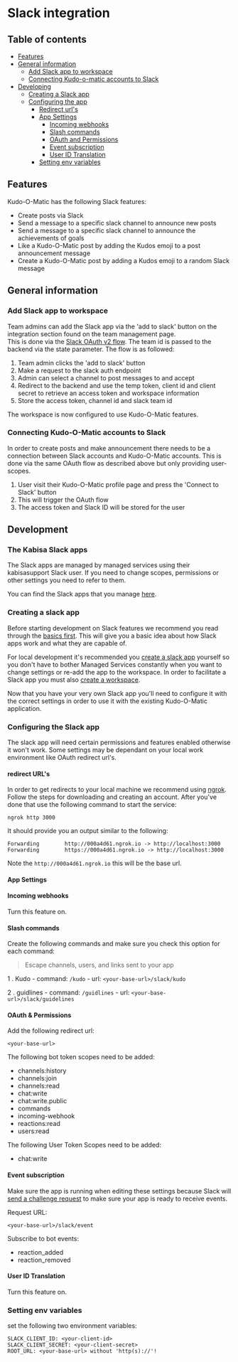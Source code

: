 
# Slack integration  
## Table of contents 
- [Features](#features)
- [General information](#general-information)
	- [Add Slack app to workspace](#add-to-workspace)
	- [Connecting Kudo-o-matic accounts to Slack](#register-accounts)
- [Developing](#development)
	- [Creating a Slack app](#create-app)
	- [Configuring the app](#configure-app)
	    - [Redirect url's](#redirect-url)
	    - [App Settings](#app-settings)
    	    - [Incoming webhooks](#incoming-webhooks)
    	    - [Slash commands](#slash-commands)
    	    - [OAuth and Permissions](#oauth)
    	    - [Event subscription](#event-subscription)
    	    - [User ID Translation](#id-translation)
    	- [Setting env variables](#env-variables)

<a  name="features"></a>
## Features
Kudo-O-Matic has the following Slack features:  
- Create posts via Slack  
- Send a message to a specific slack channel to announce new posts  
- Send a message to a specific slack channel to announce the achievements of goals
- Like a Kudo-O-Matic post by adding the Kudos emoji to a post announcement message
- Create a Kudo-O-Matic post by adding a Kudos emoji to a random Slack message

<a  name="general-information"></a>
## General information
<a  name="add-to-workspace"></a>
### Add Slack app to workspace
Team admins can add the Slack app via the 'add to slack' button on the integration section found on the team management page.  
This is done via the [Slack OAuth v2 flow](https://api.slack.com/authentication/oauth-v2). The team id is passed to the backend via the state parameter. The flow is as followed:

1. Team admin clicks the 'add to slack' button
2. Make a request to the slack auth endpoint
3. Admin can select a channel to post messages to and accept
4. Redirect to the backend and use the temp token, client id and client secret to retrieve an access token and workspace information
5. Store the access token, channel id and slack team id

The workspace is now configured to use Kudo-O-Matic features.

<a  name="register-accounts"></a>
### Connecting Kudo-O-Matic accounts to Slack
In order to create posts and make announcement there needs to be a connection between Slack accounts and Kudo-O-Matic accounts. This is done via the same OAuth flow as described above but only providing user-scopes.

1. User visit their Kudo-O-Matic profile page and press the 'Connect to Slack' button
2. This will trigger the OAuth flow
3. The access token and Slack ID will be stored for the user

<a  name="development"></a>
## Development
### The Kabisa Slack apps
The Slack apps are managed by managed services using their kabisasupport Slack user. If you need to change scopes, permissions or other settings you need to refer to them.

You can find the Slack apps that you manage [here](https://api.slack.com/apps).

<a  name="create-app"></a>
### Creating a slack app
Before starting development on Slack features we recommend you read through the [basics first](https://api.slack.com/start/overview). This will give you a basic idea about how Slack apps work and what they are capable of.

For local development it's recommended you [create a slack app](https://api.slack.com/apps?new_app=1) yourself so you don't have to bother Managed Services constantly when you want to change settings or re-add the app to the workspace. In order to facilitate a Slack app you must also [create a workspace](https://slack.com/create#email).

Now that you have your very own Slack app you'll need to configure it with the correct settings in order to use it with the existing Kudo-O-Matic application.

<a  name="configure-app"></a>
### Configuring the Slack app
The slack app will need certain permissions and features enabled otherwise it won't work. Some settings may be dependant on your local work environment like OAuth redirect url's. 
<a  name="redirect-url"></a>
#### redirect URL's
In order to get redirects to your local machine we recommend using [ngrok](https://ngrok.com/download). Follow the steps for downloading and creating an account. After you've done that use the following command to start the service:

    ngrok http 3000

It should provide you an output similar to the following:

    Forwarding        http://000a4d61.ngrok.io -> http://localhost:3000
    Forwarding        https://000a4d61.ngrok.io -> http://localhost:3000

Note the `http://000a4d61.ngrok.io` this will be the base url.

<a  name="app-settings"></a>
#### App Settings
<a  name="incoming-webhooks"></a>
#### Incoming webhooks
Turn this feature on.

<a  name="slash-commands"></a>
#### Slash commands
Create the following commands and make sure you check this option for each command:
> Escape channels, users, and links sent to your app

1 . Kudo
	- command: `/kudo`
	- url: `<your-base-url>/slack/kudo`

2 . guidlines
	- command: `/guidlines`
	- url: `<your-base-url>/slack/guidelines`

<a  name="oauth"></a>
#### OAuth & Permissions
Add the following redirect url:

    <your-base-url>
The following bot token scopes need to be added:
- channels:history
- channels:join
- channels:read
- chat:write
- chat:write.public
- commands
- incoming-webhook
- reactions:read
- users:read

The following User Token Scopes need to be added:
- chat:write

<a name="event-subscription"></a>
#### Event subscription
Make sure the app is running when editing these settings because Slack will [send a challenge request](https://api.slack.com/events/url_verification) to make sure your app is ready to receive events.

Request URL:

`<your-base-url>/slack/event`

Subscribe to bot events:
- reaction_added
- reaction_removed

<a  name="id-translation"></a>
#### User ID Translation
Turn this feature on.

<a  name="env-variables"></a>
### Setting env variables
set the following two environment variables:

    SLACK_CLIENT_ID: <your-client-id>
    SLACK_CLIENT_SECRET: <your-client-secret>
    ROOT_URL: <your-base-url> without 'http(s)://'!

	

